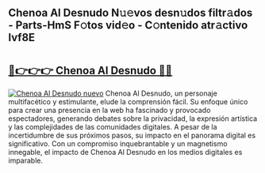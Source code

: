 ## Chenoa Al Desnudo N𝚞𝚎vos desn𝚞dos filtr𝚊dos - Parts-HmS F𝚘tos vid𝚎o - C𝚘ntenido atr𝚊ctivo lvf8E

# <h2><a href="http://mb1w3sl.tromn.icu/?c=Chenoa+Al+Desnudo">🔗👉👉👉 Chenoa Al Desnudo 🔗🔗</a></h2>

[![Chenoa Al Desnudo nuevo](https://i.imgur.com/pEAQMta.gif)](http://mb1w3sl.tromn.icu/?c=Chenoa+Al+Desnudo)
Chenoa Al Desnudo, un personaje multifacético y estimulante, elude la comprensión fácil. Su enfoque único para crear una presencia en la web ha fascinado y provocado espectadores, generando debates sobre la privacidad, la expresión artística y las complejidades de las comunidades digitales. A pesar de la incertidumbre de sus próximos pasos, su impacto en el panorama digital es significativo. Con un compromiso inquebrantable y un magnetismo innegable, el impacto de Chenoa Al Desnudo en los medios digitales es imparable.
